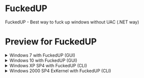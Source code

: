 # FuckedUP
FuckedUP - Best way to fuck up windows without UAC (.NET way)
# Preview for FuckedUP
<details>
<summary>Windows 7 with FuckedUP (GUI)</summary>
<br>
  
![bandicam 2023-07-09 00-48-15-481](https://github.com/blueskychan-dev/FuckedUP/assets/108812246/929a406d-cf2e-4572-bdcc-965d8e9cf105)

</details>
<details>
<summary>Windows 10 with FuckedUP (GUI)</summary>
<br>
  
![Win10](https://cdn.discordapp.com/attachments/1126859863658614834/1127301837603741796/PXL_20230709_010025810.gif)

</details>
<details>
<summary>Windows XP SP4 with FuckedUP (CLI)</summary>
<br>
Soon
</details>
<details>
<summary>Windows 2000 SP4 ExKernel with FuckedUP (CLI)</summary>
<br>
Soon
</details>
